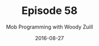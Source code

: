 ---
layout: podcast
title: Episode 58 
number: 58
subtitle: Mob Programming with Woody Zuill
summary: 
date: 2016-08-27
location: https://dl.dropboxusercontent.com/s/e3a9nnw4und4bq0/Episode58.mp3?dl=0
size: 10,620,777
duration: 32:47
---